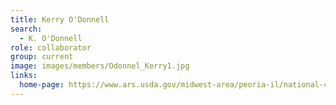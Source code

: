 ```yaml
---
title: Kerry O'Donnell
search:
  - K. O'Donnell
role: collaborator
group: current
image: images/members/Odonnel_Kerry1.jpg
links:
  home-page: https://www.ars.usda.gov/midwest-area/peoria-il/national-center-for-agricultural-utilization-research/mycotoxin-prevention-and-applied-microbiology-research/people/kerry-o-donnell
---
```

